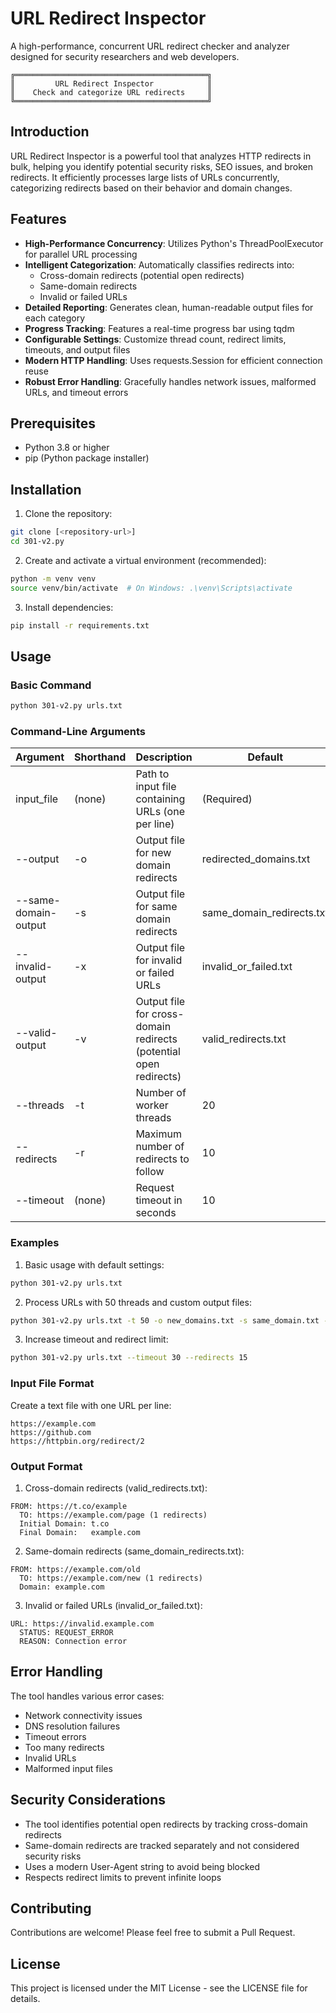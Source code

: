# URL Redirect Inspector

A high-performance, concurrent URL redirect checker and analyzer designed for security researchers and web developers.

```
╔═══════════════════════════════════════════╗
║         URL Redirect Inspector            ║
║    Check and categorize URL redirects     ║
╚═══════════════════════════════════════════╝
```

## Introduction

URL Redirect Inspector is a powerful tool that analyzes HTTP redirects in bulk, helping you identify potential security risks, SEO issues, and broken redirects. It efficiently processes large lists of URLs concurrently, categorizing redirects based on their behavior and domain changes.

## Features

- **High-Performance Concurrency**: Utilizes Python's ThreadPoolExecutor for parallel URL processing
- **Intelligent Categorization**: Automatically classifies redirects into:
  - Cross-domain redirects (potential open redirects)
  - Same-domain redirects
  - Invalid or failed URLs
- **Detailed Reporting**: Generates clean, human-readable output files for each category
- **Progress Tracking**: Features a real-time progress bar using tqdm
- **Configurable Settings**: Customize thread count, redirect limits, timeouts, and output files
- **Modern HTTP Handling**: Uses requests.Session for efficient connection reuse
- **Robust Error Handling**: Gracefully handles network issues, malformed URLs, and timeout errors

## Prerequisites

- Python 3.8 or higher
- pip (Python package installer)

## Installation

1. Clone the repository:
```bash
git clone [<repository-url>]
cd 301-v2.py
```

2. Create and activate a virtual environment (recommended):
```bash
python -m venv venv
source venv/bin/activate  # On Windows: .\venv\Scripts\activate
```

3. Install dependencies:
```bash
pip install -r requirements.txt
```

## Usage

### Basic Command

```bash
python 301-v2.py urls.txt
```

### Command-Line Arguments

| Argument | Shorthand | Description | Default |
|----------|-----------|-------------|----------|
| input_file | (none) | Path to input file containing URLs (one per line) | (Required) |
| --output | -o | Output file for new domain redirects | redirected_domains.txt |
| --same-domain-output | -s | Output file for same domain redirects | same_domain_redirects.txt |
| --invalid-output | -x | Output file for invalid or failed URLs | invalid_or_failed.txt |
| --valid-output | -v | Output file for cross-domain redirects (potential open redirects) | valid_redirects.txt |
| --threads | -t | Number of worker threads | 20 |
| --redirects | -r | Maximum number of redirects to follow | 10 |
| --timeout | (none) | Request timeout in seconds | 10 |

### Examples

1. Basic usage with default settings:
```bash
python 301-v2.py urls.txt
```

2. Process URLs with 50 threads and custom output files:
```bash
python 301-v2.py urls.txt -t 50 -o new_domains.txt -s same_domain.txt -x errors.txt
```

3. Increase timeout and redirect limit:
```bash
python 301-v2.py urls.txt --timeout 30 --redirects 15
```

### Input File Format

Create a text file with one URL per line:
```text
https://example.com
https://github.com
https://httpbin.org/redirect/2
```

### Output Format

1. Cross-domain redirects (valid_redirects.txt):
```text
FROM: https://t.co/example
  TO: https://example.com/page (1 redirects)
  Initial Domain: t.co
  Final Domain:   example.com
```

2. Same-domain redirects (same_domain_redirects.txt):
```text
FROM: https://example.com/old
  TO: https://example.com/new (1 redirects)
  Domain: example.com
```

3. Invalid or failed URLs (invalid_or_failed.txt):
```text
URL: https://invalid.example.com
  STATUS: REQUEST_ERROR
  REASON: Connection error
```

## Error Handling

The tool handles various error cases:
- Network connectivity issues
- DNS resolution failures
- Timeout errors
- Too many redirects
- Invalid URLs
- Malformed input files

## Security Considerations

- The tool identifies potential open redirects by tracking cross-domain redirects
- Same-domain redirects are tracked separately and not considered security risks
- Uses a modern User-Agent string to avoid being blocked
- Respects redirect limits to prevent infinite loops

## Contributing

Contributions are welcome! Please feel free to submit a Pull Request.

## License

This project is licensed under the MIT License - see the LICENSE file for details.
